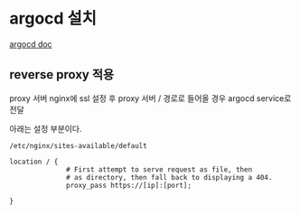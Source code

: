 # argocd 설치

[argocd doc](https://argo-cd.readthedocs.io/en/stable/getting_started/)

## reverse proxy 적용

proxy 서버 nginx에 ssl 설정 후 proxy 서버 / 경로로 들어올 경우 argocd service로 전달

아래는 설정 부분이다.

    /etc/nginx/sites-available/default

    location / {
                  # First attempt to serve request as file, then
                  # as directory, then fall back to displaying a 404.
                  proxy_pass https://[ip]:[port];

    }

